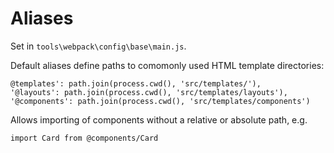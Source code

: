 # Aliases

Set in `tools\webpack\config\base\main.js`.

Default aliases define paths to comomonly used HTML template directories:

```
@templates': path.join(process.cwd(), 'src/templates/'),
'@layouts': path.join(process.cwd(), 'src/templates/layouts'),
'@components': path.join(process.cwd(), 'src/templates/components')
```

Allows importing of components without a relative or absolute path, e.g.

```
import Card from @components/Card
```